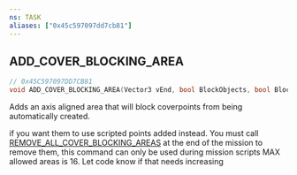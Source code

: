 ```yaml
---
ns: TASK
aliases: ["0x45c597097dd7cb81"]
---
```

## ADD_COVER_BLOCKING_AREA

```c
// 0x45C597097DD7CB81
void ADD_COVER_BLOCKING_AREA(Vector3 vEnd, bool BlockObjects, bool BlockVehicles, bool BlockMap, bool BlockPlayer);
```

Adds an axis aligned area that will block coverpoints from being automatically created.

if you want them to use scripted points added instead. You must call [REMOVE_ALL_COVER_BLOCKING_AREAS](#_0xDB6708C0B46F56D8) at the end of the mission to remove them, this command can only be used during mission scripts MAX allowed areas is 16. Let code know if that needs increasing

